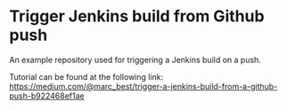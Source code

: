 # Trigger Jenkins build from Github push
An example repository used for triggering a Jenkins build on a push.

Tutorial can be found at the following link: https://medium.com/@marc_best/trigger-a-jenkins-build-from-a-github-push-b922468ef1ae


